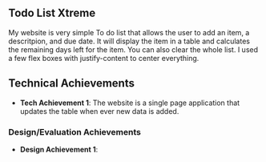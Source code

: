 

## Todo List Xtreme
My website is very simple To do list that allows the user to add an item, a descritpion, and due date. It will display the item in a table and calculates the remaining days left for the item. You can also clear the whole list. I used a few flex boxes with justify-content to center everything.

## Technical Achievements
- **Tech Achievement 1**: The website is a single page application that updates the table when ever new data is added.

### Design/Evaluation Achievements
- **Design Achievement 1**: 
